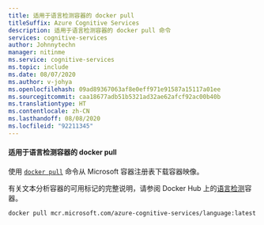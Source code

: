 ```yaml
---
title: 适用于语言检测容器的 docker pull
titleSuffix: Azure Cognitive Services
description: 适用于语言检测容器的 docker pull 命令
services: cognitive-services
author: Johnnytechn
manager: nitinme
ms.service: cognitive-services
ms.topic: include
ms.date: 08/07/2020
ms.author: v-johya
ms.openlocfilehash: 09ad89367063af8e0eff971e91587a15117a01ee
ms.sourcegitcommit: caa18677adb51b5321ad32ae62afcf92ac00b40b
ms.translationtype: HT
ms.contentlocale: zh-CN
ms.lasthandoff: 08/08/2020
ms.locfileid: "92211345"
---
```

#### <a name="docker-pull-for-the-language-detection-container"></a>适用于语言检测容器的 docker pull

使用 [`docker pull`](https://docs.docker.com/engine/reference/commandline/pull/) 命令从 Microsoft 容器注册表下载容器映像。

有关文本分析容器的可用标记的完整说明，请参阅 Docker Hub 上的[语言检测](https://go.microsoft.com/fwlink/?linkid=2018759)容器。

```
docker pull mcr.microsoft.com/azure-cognitive-services/language:latest
```

